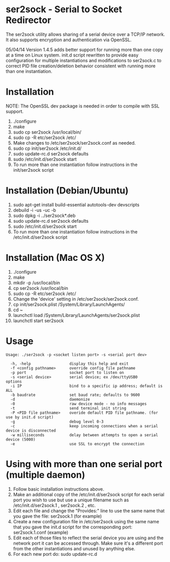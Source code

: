 ser2sock - Serial to Socket Redirector
======================================

The ser2sock utility allows sharing of a serial device over a TCP/IP
network.  It also supports encryption and authentication via OpenSSL.

05/04/14 Version 1.4.5 adds better support for running more than one copy at a time
on Linux system. init.d script rewritten to provide easy configuration for
multiple instantiations and modifications to ser2sock.c to correct PID file
creation/deletion behavior consistent with running more than one instantiation.

Installation
============
NOTE: The OpenSSL dev package is needed in order to compile with SSL support.

1. ./configure
2. make
3. sudo cp ser2sock /usr/local/bin/
4. sudo cp -R etc/ser2sock /etc/
5. Make changes to /etc/ser2sock/ser2sock.conf as needed.
6. sudo cp init/ser2sock /etc/init.d/
7. sudo update-rc.d ser2sock defaults
8. sudo /etc/init.d/ser2sock start
9. To run more than one instantiation follow instructions in the init/ser2sock script

Installation (Debian/Ubuntu)
============================

1. sudo apt-get install build-essential autotools-dev devscripts
2. debuild -i -us -uc -b
3. sudo dpkg -i ../ser2sock*.deb
4. sudo update-rc.d ser2sock defaults
5. sudo /etc/init.d/ser2sock start
6. To run more than one instantiation follow instructions in the /etc/init.d/ser2sock script

Installation (Mac OS X)
=======================

1. ./configure
2. make
3. mkdir -p /usr/local/bin
4. cp ser2sock /usr/local/bin
5. sudo cp -R etc/ser2sock /etc/
6. Change the 'device' setting in /etc/ser2sock/ser2sock.conf.
7. cp init/ser2sock.plist /System/Library/LaunchAgents/
8. cd ~
9. launchctl load /System/Library/LaunchAgents/ser2sock.plist
10. launchctl start ser2sock

Usage
=====

```
Usage: ./ser2sock -p <socket listen port> -s <serial port dev>

  -h, -help                 display this help and exit
  -f <config pathname>      override config file pathname
  -p port                   socket port to listen on
  -s <serial device>        serial device; ex /dev/ttyUSB0
options
  -i IP                     bind to a specific ip address; default is ALL
  -b baudrate               set baud rate; defaults to 9600
  -d                        daemonize
  -0                        raw device mode - no info messages
  -t                        send terminal init string
  -P <PID file pathname>    overide default PID file pathname. (for use by init.d script)
  -g                        debug level 0-3
  -c                        keep incoming connections when a serial device is disconnected
  -w milliseconds           delay between attempts to open a serial device (5000)
  -e                        use SSL to encrypt the connection
```

Using with more than one serial port (multiple daemon)
======================================================

1. Follow basic installation instructions above.
2. Make an additional copy of the /etc/init.d/ser2sock script for each serial
   port you wish to use but use a unique filename such as /etc/init.d/ser2sock.1 ,
   ser2sock.2 , etc.
3. Edit each file and change the "Provides:" line to use the same name that you
   gave the file: ser2sock.1 (for example)
4. Create a new configuration file in /etc/ser2sock using the same name that you
   gave the init.d script for the corresponding port: ser2sock.1.conf (example)
5. Edit each of those files to reflect the serial device you are using and the
   network port it can be accessed through. Make sure it's a different port from
   the other instantiations and unused by anything else.
6. For each new port do: sudo update-rc.d <script filename> defaults
7. For each new port do: sudo /ect/init.d/<script filename> start


Authentication via SSL
======================

In addition to supporting cleartext TCP/IP connections, ser2sock also supports
SSL authentication and encryption as of v1.4.0.

There are three pieces you need to make this work.

* CA certificate - Certificate Authority that is used to authorize clients
  against.
* Server-side certificate - The certificate used by ser2sock, signed by the CA.
* Client-side certificate - The certificate used by clients of ser2sock, also
  signed by the CA.

Generating the Certificates
---------------------------

Create the CA certificate and key:
```openssl req -out ca.pem -new -x509```

Generate the Server key:
```openssl genrsa -out server.key 2048```

Generate a signing request for the Server:
```openssl req -key server.key -new -out server.req```

Sign the server's request:
```
echo "00" > ca.srl
openssl x509 -req -in server.req -CA ca.pem -CAkey privkey.pem -CAserial ca.srl -out server.pem
```

Generate the Client key:
```openssl genrsa -out client.key 2048```

Generate a signing request for the Client:
```openssl req -key client.key -new -out client.req```

Sign the client's request:
```openssl x509 -req -in client.req -CA ca.pem -CAkey privkey.pem -CAserial ca.srl -out client.pem```

Now all you have to do is enable encryption in the configuration, update your
certificate paths, and restart the service.

Testing the SSL Certificates
----------------------------
After the certificates have been generated and ser2sock restarted you can
verify that the certificates work with OpenSSL:
```openssl s_client -connect 127.0.0.1:10000 -cert client.pem -key client.key -CAfile ca.pem```

Certificate Revocation
----------------------
Certificates may be revoked using OpenSSL's CA facility.

Revoke the certificate:
```openssl ca -config ca.conf -revoke certs/badclient.pem -keyfile certs/privkey.pem -cert certs/ca.pem```

Regenerate the CRL:
```openssl ca -config ca.conf -gencrl -keyfile certs/privkey.pem -cert certs/ca.pem -out ser2sock.crl```

Restart ser2sock:
```killall -HUP ser2sock```
